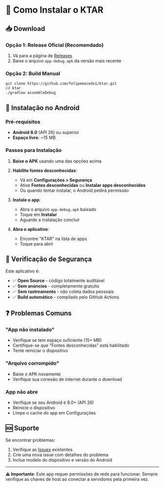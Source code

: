 # 📱 Como Instalar o KTAR

## 📥 Download

### Opção 1: Release Oficial (Recomendado)
1. Vá para a página de [Releases](https://github.com/felipemacedo1/ktar/releases)
2. Baixe o arquivo `app-debug.apk` da versão mais recente

### Opção 2: Build Manual
```bash
git clone https://github.com/felipemacedo1/ktar.git
cd ktar
./gradlew assembleDebug
```

## 🔧 Instalação no Android

### Pré-requisitos
- **Android 8.0** (API 26) ou superior
- **Espaço livre**: ~15 MB

### Passos para Instalação

1. **Baixe o APK** usando uma das opções acima

2. **Habilite fontes desconhecidas**:
   - Vá em **Configurações > Segurança**
   - Ative **Fontes desconhecidas** ou **Instalar apps desconhecidos**
   - Ou quando tentar instalar, o Android pedirá permissão

3. **Instale o app**:
   - Abra o arquivo `app-debug.apk` baixado
   - Toque em **Instalar**
   - Aguarde a instalação concluir

4. **Abra o aplicativo**:
   - Encontre "KTAR" na lista de apps
   - Toque para abrir

## 🔐 Verificação de Segurança

Este aplicativo é:
- ✅ **Open Source** - código totalmente auditável
- ✅ **Sem anúncios** - completamente gratuito
- ✅ **Sem rastreamento** - não coleta dados pessoais
- ✅ **Build automático** - compilado pelo GitHub Actions

## ❓ Problemas Comuns

### "App não instalado"
- Verifique se tem espaço suficiente (15+ MB)
- Certifique-se que "Fontes desconhecidas" está habilitado
- Tente reiniciar o dispositivo

### "Arquivo corrompido"
- Baixe o APK novamente
- Verifique sua conexão de internet durante o download

### App não abre
- Verifique se seu Android é 8.0+ (API 26)
- Reinicie o dispositivo
- Limpe o cache do app em Configurações

## 🆘 Suporte

Se encontrar problemas:
1. Verifique as [Issues](https://github.com/felipemacedo1/ktar/issues) existentes
2. Crie uma nova issue com detalhes do problema
3. Inclua modelo do dispositivo e versão do Android

---

**⚠️ Importante**: Este app requer permissões de rede para funcionar. Sempre verifique as chaves de host ao conectar a servidores pela primeira vez.